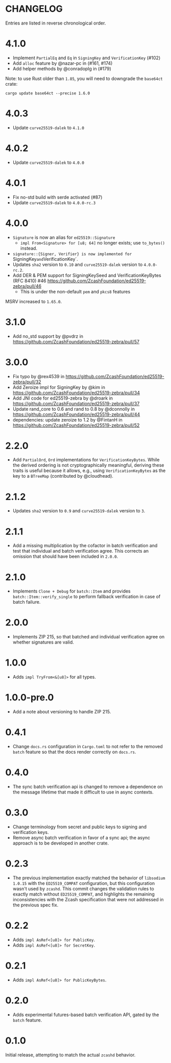 # CHANGELOG

Entries are listed in reverse chronological order.

# 4.1.0

* Implement `PartialEq` and `Eq` in `SigningKey` and `VerificationKey` (#102)
* Add `alloc` feature by @nazar-pc in (#161, #174)
* Add helper methods by @conradoplg in (#179)

Note: to use Rust older than `1.85`, you will need to downgrade the `base64ct`
crate:

```
cargo update base64ct --precise 1.6.0
```

# 4.0.3

* Update `curve25519-dalek` to `4.1.0`

# 4.0.2

* Update `curve25519-dalek` to `4.0.0`

# 4.0.1

* Fix no-std build with serde activated (#87)
* Update `curve25519-dalek` to `4.0.0-rc.3`

# 4.0.0

* `Signature` is now an alias for `ed25519::Signature`
  * `impl From<Signature> for [u8; 64]` no longer exists; use `to_bytes()` instead.
* `signature::{Signer, Verifier} is now implemented for  `SigningKey` and `VerificationKey`.
* Updates `sha2` version to `0.10` and `curve25519-dalek` version to `4.0.0-rc.2`.
* Add DER & PEM support for SigningKeySeed and VerificationKeyBytes (RFC 8410) #46 https://github.com/ZcashFoundation/ed25519-zebra/pull/46
  * This is under the non-default `pem` and `pkcs8` features

MSRV increased to `1.65.0`.

# 3.1.0

* Add no_std support by @pvdrz in https://github.com/ZcashFoundation/ed25519-zebra/pull/57

# 3.0.0

* Fix typo by @rex4539 in https://github.com/ZcashFoundation/ed25519-zebra/pull/32
* Add Zeroize impl for SigningKey by @kim in https://github.com/ZcashFoundation/ed25519-zebra/pull/34
* Add JNI code for ed25519-zebra by @droark in https://github.com/ZcashFoundation/ed25519-zebra/pull/37
* Update rand_core to 0.6 and rand to 0.8 by @dconnolly in https://github.com/ZcashFoundation/ed25519-zebra/pull/44
* dependencies: update zeroize to 1.2 by @FintanH in https://github.com/ZcashFoundation/ed25519-zebra/pull/52

# 2.2.0

* Add `PartialOrd`, `Ord` implementations for `VerificationKeyBytes`.  While
  the derived ordering is not cryptographically meaningful, deriving these
  traits is useful because it allows, e.g., using `VerificationKeyBytes` as the
  key to a `BTreeMap` (contributed by @cloudhead).

# 2.1.2

* Updates `sha2` version to `0.9` and `curve25519-dalek` version to `3`.

# 2.1.1

* Add a missing multiplication by the cofactor in batch verification and test
  that individual and batch verification agree.  This corrects an omission that
  should have been included in `2.0.0`.

# 2.1.0

* Implements `Clone + Debug` for `batch::Item` and provides
  `batch::Item::verify_single` to perform fallback verification in case
  of batch failure.

# 2.0.0

* Implements ZIP 215, so that batched and individual verification
  agree on whether signatures are valid.

# 1.0.0

* Adds `impl TryFrom<&[u8]>` for all types.

# 1.0.0-pre.0

* Add a note about versioning to handle ZIP 215.

# 0.4.1

* Change `docs.rs` configuration in `Cargo.toml` to not refer to the removed
  `batch` feature so that the docs render correctly on `docs.rs`.

# 0.4.0

* The sync batch verification api is changed to remove a dependence on the
  message lifetime that made it difficult to use in async contexts.

# 0.3.0

* Change terminology from secret and public keys to signing and verification
  keys.
* Remove async batch verification in favor of a sync api; the async approach is
  to be developed in another crate.

# 0.2.3

* The previous implementation exactly matched the behavior of `libsodium`
  `1.0.15` with the `ED25519_COMPAT` configuration, but this configuration
  wasn't used by `zcashd`. This commit changes the validation rules to exactly
  match without `ED25519_COMPAT`, and highlights the remaining inconsistencies
  with the Zcash specification that were not addressed in the previous spec
  fix.

# 0.2.2

* Adds `impl AsRef<[u8]> for PublicKey`.
* Adds `impl AsRef<[u8]> for SecretKey`.

# 0.2.1

* Adds `impl AsRef<[u8]> for PublicKeyBytes`.

# 0.2.0

* Adds experimental futures-based batch verification API, gated by the `batch` feature.

# 0.1.0

Initial release, attempting to match the actual `zcashd` behavior.
